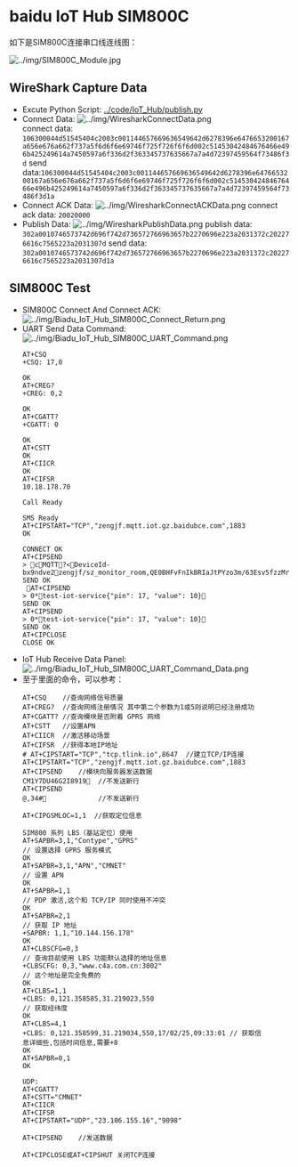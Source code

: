 # baidu IoT Hub SIM800C

如下是SIM800C连接串口线连线图：

![../img/SIM800C_Module.jpg](../img/SIM800C_Module.jpg)

## WireShark Capture Data

* Excute Python Script: [../code/IoT_Hub/publish.py](../code/IoT_Hub/publish.py)
* Connect Data:
  ![../img/WiresharkConnectData.png](../img/WiresharkConnectData.png)  
  connect data: `106300044d51545404c2003c001144657669636549642d6278396e6476653200167a656e676a662f737a5f6d6f6e69746f725f726f6f6d002c51453042484676466e496b425249614a7450597a6f336d2f363345737635667a7a4d72397459564f73486f3d`
  send data:`106300044d51545404c2003c001144657669636549642d6278396e6476653200167a656e676a662f737a5f6d6f6e69746f725f726f6f6d002c51453042484676466e496b425249614a7450597a6f336d2f363345737635667a7a4d72397459564f73486f3d1a`
* Connect ACK Data:
  ![../img/WiresharkConnectACKData.png](../img/WiresharkConnectACKData.png)
  connect ack data: `20020000`
* Publish Data:
  ![../img/WiresharkPublishData.png](../img/WiresharkPublishData.png)
  publish data: `302a0010746573742d696f742d736572766963657b2270696e223a2031372c202276616c7565223a2031307d`
  send data: `302a0010746573742d696f742d736572766963657b2270696e223a2031372c202276616c7565223a2031307d1a`

## SIM800C Test

* SIM800C Connect And Connect ACK:
  ![../img/Biadu_IoT_Hub_SIM800C_Connect_Return.png](../img/Biadu_IoT_Hub_SIM800C_Connect_Return.png)
* UART Send Data Command:
  ![../img/Biadu_IoT_Hub_SIM800C_UART_Command.png](../img/Biadu_IoT_Hub_SIM800C_UART_Command.png)  
  ```
  AT+CSQ
  +CSQ: 17,0
  
  OK
  AT+CREG?
  +CREG: 0,2
  
  OK
  AT+CGATT?
  +CGATT: 0
  
  OK
  AT+CSTT
  OK
  AT+CIICR
  OK
  AT+CIFSR
  10.18.178.70
  
  Call Ready
  
  SMS Ready
  AT+CIPSTART="TCP","zengjf.mqtt.iot.gz.baidubce.com",1883
  OK
  
  CONNECT OK
  AT+CIPSEND
  > cMQTT?<DeviceId-bx9ndve2zengjf/sz_monitor_room,QE0BHFvFnIkBRIaJtPYzo3m/63Esv5fzzMr9tYVOsHo=
  SEND OK
   AT+CIPSEND
  > 0*test-iot-service{"pin": 17, "value": 10}
  SEND OK
  AT+CIPSEND
  > 0*test-iot-service{"pin": 17, "value": 10}
  SEND OK
  AT+CIPCLOSE
  CLOSE OK
  ```
* IoT Hub Receive Data Panel:
  ![../img/Biadu_IoT_Hub_SIM800C_UART_Command_Data.png](../img/Biadu_IoT_Hub_SIM800C_UART_Command_Data.png)
* 至于里面的命令，可以参考：
  ```
  AT+CSQ    //查询网络信号质量
  AT+CREG?  //查询网络注册情况 其中第二个参数为1或5则说明已经注册成功
  AT+CGATT? //查询模块是否附着 GPRS 网络
  AT+CSTT   //设置APN
  AT+CIICR  //激活移动场景
  AT+CIFSR  //获得本地IP地址
  # AT+CIPSTART="TCP","tcp.tlink.io",8647  //建立TCP/IP连接
  AT+CIPSTART="TCP","zengjf.mqtt.iot.gz.baidubce.com",1883
  AT+CIPSEND    //模块向服务器发送数据
  CM1Y7DU46G2I8919  //不发送新行
  AT+CIPSEND
  @,34#             //不发送新行 
  
  AT+CIPGSMLOC=1,1  //获取定位信息   
  
  SIM800 系列 LBS（基站定位）使用
  AT+SAPBR=3,1,"Contype","GPRS"
  // 设置选择 GPRS 服务模式
  OK
  AT+SAPBR=3,1,"APN","CMNET"
  // 设置 APN
  OK
  AT+SAPBR=1,1
  // PDP 激活,这个和 TCP/IP 同时使用不冲突
  OK
  AT+SAPBR=2,1
  // 获取 IP 地址
  +SAPBR: 1,1,"10.144.156.178"
  OK
  AT+CLBSCFG=0,3
  // 查询目前使用 LBS 功能默认选择的地址信息
  +CLBSCFG: 0,3,"www.c4a.com.cn:3002"
  // 这个地址是完全免费的
  OK
  AT+CLBS=1,1
  +CLBS: 0,121.358585,31.219023,550
  // 获取经纬度
  OK
  AT+CLBS=4,1
  +CLBS: 0,121.358599,31.219034,550,17/02/25,09:33:01 // 获取信
  息详细些,包括时间信息,需要+8
  OK
  AT+SAPBR=0,1
  OK      
  
  UDP:
  AT+CGATT?
  AT+CSTT="CMNET"
  AT+CIICR
  AT+CIFSR
  AT+CIPSTART="UDP","23.106.155.16","9098"
  
  AT+CIPSEND    //发送数据
  
  AT+CIPCLOSE或AT+CIPSHUT 关闭TCP连接
  ```
